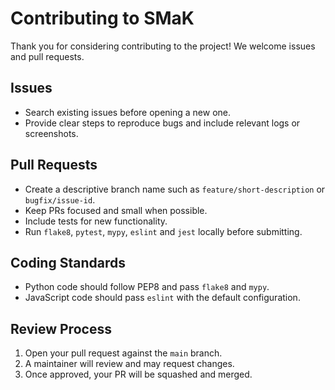 # Contributing to SMaK

Thank you for considering contributing to the project! We welcome issues and pull requests.

## Issues
- Search existing issues before opening a new one.
- Provide clear steps to reproduce bugs and include relevant logs or screenshots.

## Pull Requests
- Create a descriptive branch name such as `feature/short-description` or `bugfix/issue-id`.
- Keep PRs focused and small when possible.
- Include tests for new functionality.
- Run `flake8`, `pytest`, `mypy`, `eslint` and `jest` locally before submitting.

## Coding Standards
- Python code should follow PEP8 and pass `flake8` and `mypy`.
- JavaScript code should pass `eslint` with the default configuration.

## Review Process
1. Open your pull request against the `main` branch.
2. A maintainer will review and may request changes.
3. Once approved, your PR will be squashed and merged.

